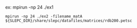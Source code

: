ex:	mpirun -np 24 ./ex1

	mpirun -np 24 ./ex2 -filename_matA ${SLEPC_DIR}/share/slepc/datafiles/matrices/rdb200.petsc  

